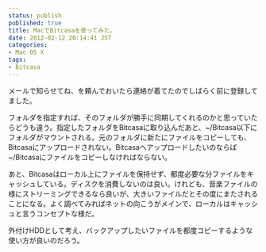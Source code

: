 ```yaml
---
status: publish
published: true
title: MacでBitcasaを使ってみた。
date: 2012-02-12 20:14:41 JST
categories:
- Mac OS X
tags:
- Bitcasa
---
```

メールで知らせてね、を頼んでおいたら連絡が着てたのでしばらく前に登録してました。

フォルダを指定すれば、そのフォルダが勝手に同期してくれるのかと思っていたらどうも違う。指定したフォルダをBitcasaに取り込んだあと、~/Bitcasa以下にフォルダがマウントされる。元のフォルダに新たにファイルをコピーしても、Bitcasaにアップロードされない。Bitcasaへアップロードしたいのならば~/Bitcasaにファイルをコピーしなければならない。

あと、Bitcasaはローカル上にファイルを保持せず、都度必要な分ファイルをキャッシュしている。ディスクを消費しないのは良い。けれども、音楽ファイルの様にストリーミングできるなら良いが、大きいファイルだとその度にまたされることになる。よく調べてみればネットの向こうがメインで、ローカルはキャッシュと言うコンセプトな様だ。

外付けHDDとして考え、バックアップしたいファイルを都度コピーするような使い方が良いのだろう。
